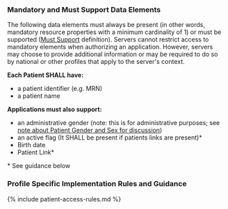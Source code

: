 
### Mandatory and Must Support Data Elements


<!-- Boilerplate -->
The following data elements must always be present (in other words, mandatory resource properties with a minimum cardinality of 1) or must be supported ([Must Support](conformance.html#must-support) definition). Servers cannot restrict access to mandatory elements when authorizing an application. However, servers may choose to provide additional information or may be required to do so by national or other profiles that apply to the server's context.


**Each Patient SHALL have:**

* a patient identifier (e.g. MRN)
* a patient name
  
**Applications must also support:**

* an administrative gender (note: this is for administrative purposes; see [note about Patient Gender and Sex for discussion](http://hl7.org/fhir/patient.html#gender))
* an active flag (It SHALL be present if patients links are present)*
* Birth date
* Patient Link*

\* See guidance below

<!-- (only if present) -->
### Profile Specific Implementation Rules and Guidance

<!-- include content or add inline -->

<!--{%raw%}{% include patient-access-rules.md %} {%endraw%}-->
{% include patient-access-rules.md %}

<!-- (and only if present) -->
<!-- ### Example Usage Scenarios -->

<!-- include content or add inline -->

